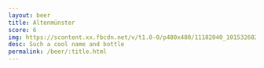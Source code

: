 ```yaml
---
layout: beer
title: Altenmünster
score: 6
img: https://scontent.xx.fbcdn.net/v/t1.0-0/p480x480/11182040_10153268265373745_4318030430351182427_n.jpg?oh=aad7330feadc668f121ff304c1025046&oe=58E08ED9
desc: Such a cool name and bottle
permalink: /beer/:title.html
---
```

